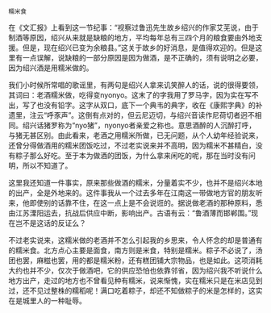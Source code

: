     糯米食 

   在《文汇报》上看到这一节纪事：“视察过鲁迅先生故乡绍兴的作家艾芜说，由于制酒等原因，绍兴从来就是缺粮的地方，平均每年总有三四个月的粮食要由外地支援。但是，现在绍兴已变为余粮县。”这关于故乡的好消息，是值得欢迎的。但是这里有一点误解，说缺粮的一部分原因是因为做酒，是不正确的，须有说明之必要，因为绍兴酒是用糯米做的。

   我们小时候所常唱的歌谣里，有两句是绍兴人拿来讥笑醉人的话，说的很得要领，其词曰：老酒糯米做，吃得变nyonyo。这末了的字我用了罗马字，因为实在写不出，写了也没有铅字。这字从双口，底下一个典韦的典字，收在《康熙字典》的补遗里，注云“呼豕声”。这倒有点对的，但云尼迈切，与绍兴音读作尼荷切者迥不相同。绍兴话猪罗称为“nyo猪”，nyonyo者亲爱之称也。意思酒醉的人沉醉打呼，与猪无甚区别。由此看来，老酒之用糯米所做，已无问题，从个人幼年经验说来，还曾分得做酒用的糯米团饭吃过，不过老实说来并不高明，因为糯米不甚精白，没有粽子那么好吃。至于本为做酒的团饭，为什么拿来闲吃的呢，那在当时没有问明，所以不知道了。

   这里我还知道一件事实，原来那些做酒的糯米，分量着实不少，也并不是绍兴本地的出产，全是外地来的。这件事我从一个过去多年在江南这一带做地方官的朋友听来，他即使别的话靠不住，在这一点上是不会说诳的。据说做老酒的那种原料，悉由江苏溧阳运去，抗战后供应中断，影响出产。古语有云：“鲁酒薄而邯郸围。”现在岂不是这话的反证么？

   不过老实说来，这糯米做的老酒并不怎么引起我的乡思来，令人怀念的却是普通有的糯米食。北方点心主要是面食，南方则是米食，特别是糯米。粽子不必说了，汤团也罢，麻糍也罢，用的都是糯米粉，还有糕团铺大宗物品，也是如此。这项消耗大约也并不少，仅次于做酒吧，它的供应恐怕也依靠邻省，因为绍兴我不听说什么地方出产，走过的地方也不曾看见种有糯米，说来惭愧，实在糯米只是在米店见到过，还不见过整株的糯稻呢！满口吃着粽子，却还不知做粽子的米是怎样的，这实在是城里人的一种耻辱。

